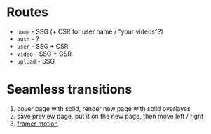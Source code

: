 # Routes
- `home` - SSG (+ CSR for user name / "your videos"?)
- `auth` - ?
- `user` - SSG + CSR
- `video` - SSG + CSR
- `upload` - SSG

# Seamless transitions
1. cover page with solid, render new page with solid overlayes
2. save preview page, put it on the new page, then move left / right
3. [framer motion](https://www.youtube.com/watch?v=FdrEjwymzdY)

